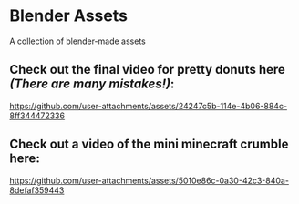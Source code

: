 # Blender Assets
 A collection of blender-made assets

## Check out the final video for pretty donuts here ***(There are many mistakes!)***:
https://github.com/user-attachments/assets/24247c5b-114e-4b06-884c-8ff344472336

## Check out a video of the mini minecraft crumble here:
https://github.com/user-attachments/assets/5010e86c-0a30-42c3-840a-8defaf359443

